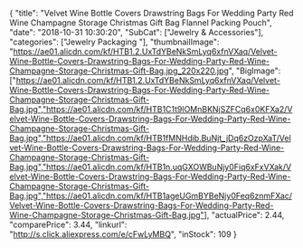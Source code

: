 {
	"title": "Velvet Wine Bottle Covers Drawstring Bags For Wedding Party Red Wine Champagne Storage Christmas Gift Bag Flannel Packing Pouch",
	"date": "2018-10-31 10:30:20",
	"SubCat": ["Jewelry & Accessories"],
	"categories": ["Jewelry Packaging "],
	"thumbnailImage": "https://ae01.alicdn.com/kf/HTB1.2.UxTdYBeNkSmLyq6xfnVXaq/Velvet-Wine-Bottle-Covers-Drawstring-Bags-For-Wedding-Party-Red-Wine-Champagne-Storage-Christmas-Gift-Bag.jpg_220x220.jpg",
	"BigImage": ["https://ae01.alicdn.com/kf/HTB1.2.UxTdYBeNkSmLyq6xfnVXaq/Velvet-Wine-Bottle-Covers-Drawstring-Bags-For-Wedding-Party-Red-Wine-Champagne-Storage-Christmas-Gift-Bag.jpg","https://ae01.alicdn.com/kf/HTB1C1t9lOMnBKNjSZFCq6x0KFXa2/Velvet-Wine-Bottle-Covers-Drawstring-Bags-For-Wedding-Party-Red-Wine-Champagne-Storage-Christmas-Gift-Bag.jpg","https://ae01.alicdn.com/kf/HTB1fMNHdib.BuNjt_jDq6zOzpXaT/Velvet-Wine-Bottle-Covers-Drawstring-Bags-For-Wedding-Party-Red-Wine-Champagne-Storage-Christmas-Gift-Bag.jpg","https://ae01.alicdn.com/kf/HTB1n.uqGXOWBuNjy0Fiq6xFxVXak/Velvet-Wine-Bottle-Covers-Drawstring-Bags-For-Wedding-Party-Red-Wine-Champagne-Storage-Christmas-Gift-Bag.jpg","https://ae01.alicdn.com/kf/HTB1ageUGmBYBeNjy0Feq6znmFXac/Velvet-Wine-Bottle-Covers-Drawstring-Bags-For-Wedding-Party-Red-Wine-Champagne-Storage-Christmas-Gift-Bag.jpg"],
	"actualPrice": 2.44,
	"comparePrice": 3.44,
	"linkurl": "http://s.click.aliexpress.com/e/cFwLyMBQ",
	"inStock": 109
}
